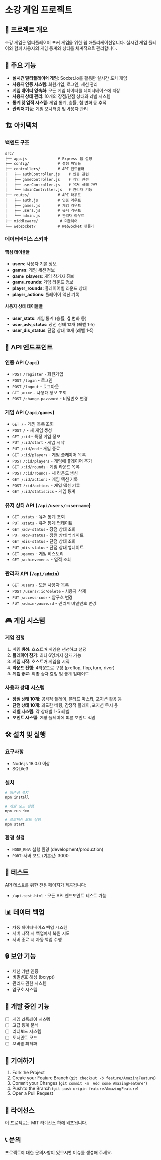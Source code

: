 # 소강 게임 프로젝트

## 🎯 프로젝트 개요

소강 게임은 멀티플레이어 포커 게임을 위한 웹 애플리케이션입니다. 실시간 게임 플레이와 함께 사용자의 게임 통계와 상태를 체계적으로 관리합니다.

## 🚀 주요 기능

- **실시간 멀티플레이어 게임**: Socket.io를 활용한 실시간 포커 게임
- **사용자 인증 시스템**: 회원가입, 로그인, 세션 관리
- **게임 데이터 영속화**: 모든 게임 데이터를 데이터베이스에 저장
- **사용자 상태 관리**: 10개의 장점/단점 상태와 레벨 시스템
- **통계 및 업적 시스템**: 게임 통계, 승률, 칩 변화 등 추적
- **관리자 기능**: 게임 모니터링 및 사용자 관리

## 🏗️ 아키텍처

### 백엔드 구조
```
src/
├── app.js              # Express 앱 설정
├── config/             # 설정 파일들
├── controllers/        # API 컨트롤러
│   ├── authController.js    # 인증 관련
│   ├── gameController.js    # 게임 관련
│   ├── userController.js    # 유저 상태 관련
│   └── adminController.js   # 관리자 기능
├── routes/             # API 라우트
│   ├── auth.js         # 인증 라우트
│   ├── games.js        # 게임 라우트
│   ├── users.js        # 유저 라우트
│   └── admin.js        # 관리자 라우트
├── middleware/          # 미들웨어
└── websocket/          # WebSocket 핸들러
```

### 데이터베이스 스키마

#### 핵심 테이블들
- **users**: 사용자 기본 정보
- **games**: 게임 세션 정보
- **game_players**: 게임 참가자 정보
- **game_rounds**: 게임 라운드 정보
- **player_rounds**: 플레이어별 라운드 상태
- **player_actions**: 플레이어 액션 기록

#### 사용자 상태 테이블들
- **user_stats**: 게임 통계 (승률, 칩 변화 등)
- **user_adv_status**: 장점 상태 10개 (레벨 1-5)
- **user_dis_status**: 단점 상태 10개 (레벨 1-5)

## 📡 API 엔드포인트

### 인증 API (`/api`)
- `POST /register` - 회원가입
- `POST /login` - 로그인
- `POST /logout` - 로그아웃
- `GET /user` - 사용자 정보 조회
- `POST /change-password` - 비밀번호 변경

### 게임 API (`/api/games`)
- `GET /` - 게임 목록 조회
- `POST /` - 새 게임 생성
- `GET /:id` - 특정 게임 정보
- `PUT /:id/start` - 게임 시작
- `PUT /:id/end` - 게임 종료
- `GET /:id/players` - 게임 플레이어 목록
- `POST /:id/players` - 게임에 플레이어 추가
- `GET /:id/rounds` - 게임 라운드 목록
- `POST /:id/rounds` - 새 라운드 생성
- `GET /:id/actions` - 게임 액션 기록
- `POST /:id/actions` - 게임 액션 기록
- `GET /:id/statistics` - 게임 통계

### 유저 상태 API (`/api/users/:username`)
- `GET /stats` - 유저 통계 조회
- `PUT /stats` - 유저 통계 업데이트
- `GET /adv-status` - 장점 상태 조회
- `PUT /adv-status` - 장점 상태 업데이트
- `GET /dis-status` - 단점 상태 조회
- `PUT /dis-status` - 단점 상태 업데이트
- `GET /games` - 게임 히스토리
- `GET /achievements` - 업적 조회

### 관리자 API (`/api/admin`)
- `GET /users` - 모든 사용자 목록
- `POST /users/:id/delete` - 사용자 삭제
- `PUT /access-code` - 암구호 변경
- `PUT /admin-password` - 관리자 비밀번호 변경

## 🎮 게임 시스템

### 게임 진행
1. **게임 생성**: 호스트가 게임을 생성하고 설정
2. **플레이어 참가**: 최대 6명까지 참가 가능
3. **게임 시작**: 호스트가 게임을 시작
4. **라운드 진행**: 4라운드로 구성 (preflop, flop, turn, river)
5. **게임 종료**: 최종 승자 결정 및 통계 업데이트

### 사용자 상태 시스템
- **장점 상태 10개**: 공격적 플레이, 블러프 마스터, 포지션 활용 등
- **단점 상태 10개**: 과도한 베팅, 감정적 플레이, 포지션 무시 등
- **레벨 시스템**: 각 상태별 1-5 레벨
- **포인트 시스템**: 게임 플레이에 따른 포인트 적립

## 🛠️ 설치 및 실행

### 요구사항
- Node.js 18.0.0 이상
- SQLite3

### 설치
```bash
# 의존성 설치
npm install

# 개발 모드 실행
npm run dev

# 프로덕션 모드 실행
npm start
```

### 환경 설정
- `NODE_ENV`: 실행 환경 (development/production)
- `PORT`: 서버 포트 (기본값: 3000)

## 🧪 테스트

API 테스트를 위한 전용 페이지가 제공됩니다:
- `/api-test.html` - 모든 API 엔드포인트 테스트 가능

## 📊 데이터 백업

- 자동 데이터베이스 백업 시스템
- 서버 시작 시 백업에서 복원 시도
- 서버 종료 시 자동 백업 수행

## 🔒 보안 기능

- 세션 기반 인증
- 비밀번호 해싱 (bcrypt)
- 관리자 권한 시스템
- 암구호 시스템

## 🚧 개발 중인 기능

- [ ] 게임 리플레이 시스템
- [ ] 고급 통계 분석
- [ ] 리더보드 시스템
- [ ] 토너먼트 모드
- [ ] 모바일 최적화

## 🤝 기여하기

1. Fork the Project
2. Create your Feature Branch (`git checkout -b feature/AmazingFeature`)
3. Commit your Changes (`git commit -m 'Add some AmazingFeature'`)
4. Push to the Branch (`git push origin feature/AmazingFeature`)
5. Open a Pull Request

## 📝 라이선스

이 프로젝트는 MIT 라이선스 하에 배포됩니다.

## 📞 문의

프로젝트에 대한 문의사항이 있으시면 이슈를 생성해 주세요. 